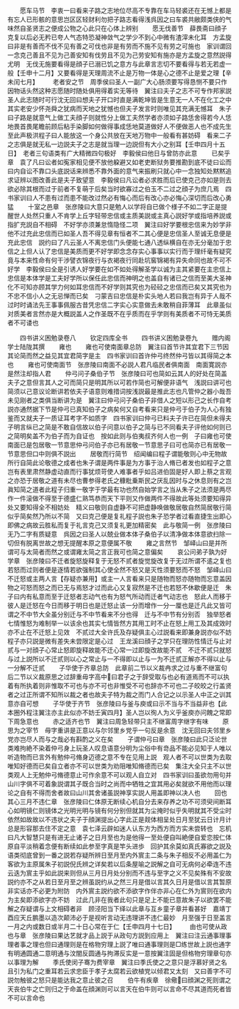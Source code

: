 <!-- { "loadSidebar": true } -->
　　愿车马节　李衷一曰看来子路之志地位尽高不专靠在车马轻裘还在无憾上都是有忘人已形骸的意思岂区区轻财利勿把子路志看得浅呉因之曰车裘共敝颇类侠的气味然自圣贤志之便成公物之心此只在心体上辨别
　　愿无伐善节　薛畏斋曰顔子克复以后必无矜已夸人气态特恐凝神敛气之学少不到心中微有渣滓未化耳　方孟旋曰非是有善而不伐不见有善之可伐也非是有劳而不施不见有劳之可施也　家训谓回一念克己善且不见为己善安知有伐劳且不见为己劳安知有施亦是方孟旋之意然説得尤明　无伐无施要看得是顔子已溺已饥之意方与此章言志切不要看得与若无若虚一般【壬申十二月】又要看得是天理周流不止是万物一体是心之德不止是爱之理【辛未闰七月】
　　老者安之节　周季侯曰圣人一副广大心肠须要写得恳恻不要只作因物话头然这种志愿随时随处俱用得着实无等待　翼注曰夫子之志不可专作邦家説圣人此志随时可行沈无回曰想夫子开口时直是满乾坤皆是生意无一人不在化工之中其实老安少怀尧舜之犹病而天地之犹憾也但夫子发言时则唯见其充满无憾耳　朱子曰子路是就意气上做工夫顔子则就性分上做工夫然学者亦须如子路恁舍得若今人恁地畏首畏尾瞻前顾后粘手染脚如何做得事成恁地莫道做好人不便做恶人也不成先生至此声极洪程子曰人能放这一个身公共放在天地万物中一般看有甚妨碍　看来二子之志俱是就无私一边説夫子之志是就当理一边説但有大小之别耳【壬申四月十五日】　老者三句语类有广大精微四句极好　李毅侯曰他日与曾防亦此意
　　已矣乎章　袁了凡曰讼者如寃家相见便不放他躱避又如老吏断狱务要推勘到底不徒曰讼而曰内自讼不靠口头底説话来辨悉不靠外面的意气来振刷只就心中一念独知处黙黙追求证辨以图改善此是夫子致望意　李毅侯曰凡讼者必求胜而后已使克己亦如是则去欲必除其根而过于前者不复萌于后矣当时欲寡过之伯玉不二过之顔子为庶几焉　四书家训曰人不患有过而患不能改过然必有悔心而后有改心亦必悔心深切而后改心勇猛
　　十室之邑章　张彦陵曰大意只是勉人以学将自已做个様子不如二字正是提醒世人处然只重人不肯学上丘字轻带忠信或主质美説或主真心説好学或指培养説或指扩充説自不相碍　不好学亦须兼怠惰隐怪二项　翼注曰好学要根忠信来为妙学非他不过充此忠信而已如圣人吾不得见章有恒者不二其心便是忠信圣人至诚无息便是充此忠信　説约曰了凡云圣人不离忠信门头便能七通八透纵横自在亦无分毫加于忠信之上但人认了忠信是美质而更不好学即念念存实心事事以实行而于理纤毫有疑究竟与本来性命有何干渉譬衣锦夜行与衣褐夜行同赴坑窖锦褐有异失命同也故不可不好学　李毅侯曰全是引诱人好学要在如不如处得解圣学以诚为主其紧要在主忠信上忠信是本体学是工夫好学所以保任此忠信而神明之也盖自有诸已之信而至美大圣神化不可知亦顾其学力何如耳忠信而不好学则其究也为硁硁之忠信而已矣又其究也为不忠不信小人之无忌惮而已矣　刁蒙吉曰忠信是朴实头地人若曰我岂有异于人哉不过时时诵法先王事事佩服古昔凭忠信二字实心实意做去未敢稍自菲薄耳　此章虽似对质美者言然亦是大概説盖人之作圣既不在乎质而在乎学则有美质者不可恃无美质者不可诿也








　　四书讲义困勉录卷八
　　钦定四库全书
　　四书讲义困勉录卷九
　　赠内阁学士陆陇其撰
　　雍也
　　雍也可使南面章总防　翼注曰首节许其宜君下三节因其论简而然之益见其宜君简字是主　四书家训曰首许仲弓终然仲弓皆以其得简之本也
　　雍也可使南面节　张彦陵曰南面不必説人君凡临民者俱南面　南面寛説亦是然注却指人君
　　仲弓问子桑伯子节　张彦陵曰可也简如云其人的好处在简盖夫子之意但言其人之可而简只是明其所以可若作简也可解便非语气　浅説曰讲可也简须以己意议论断讲若依夫子语意则难措词按浅説最是推此志也凡管仲之器小哉吾未见刚者之类俱当断讲为是　翼注曰仲弓问子桑伯子非借人之短以形己之长作自考説亦通然据下节是仲弓已真知伯子之病矣何又自考看来只是仲弓于伯子为人心有独鉴而又就夫子一质证耳考字不如质字　四书家训曰仲弓已料夫子许已在简但未得夫子明言纵已之简是不敢自信故以伯子问意以伯子之简与已不同看夫子评他如何则已之简明矣盖不为伯子而为自证也　按如此则与伯夷叔齐何人也一例　子曰雍也可使南面已是包居敬一节意思仲弓问伯子亦已有居敬一节意思子曰可也简亦已有居敬一节意思但口中则俱不説出
　　居敬而行简节　绍闻编曰程子谓能敬则心中无物故所行自简此论敬德之成者也朱子谓是两件事是为方事于治人脩已者发也如程子之意岂有表里肃然静虚动直而行事犹烦苛使人难事者乎如吕进伯固是好人即上蔡之言观之亦恐于居敬之道有未尽也曹参得老氏之穅粃乗斯民之厌乱因时与之休息则有之岂眞知简之道者此程子归重一敬字于学最有功也然自始学言之当从朱子之法须是两尽作一件滚做不得至于德盛仁熟笃恭而天下平则又作做两件不得故此等处须要知得异处又要知得全不相妨处　精义曰敬则自虚静不可把虚静唤做敬居敬自然简居敬行简似乎简矣然乃所以不简　又曰克己便是复礼程子説也朱子恐学者过看直捷生出即心即佛之病故云胜私而复于礼言克己又须复礼更加精密矣　此与敬简一例　张彦陵曰无乃二字有质疑意　呉因之曰圣人以兢业做本体子桑伯子以清净做本体意欲扫除一切但有脱离世故之想无提醒本原之意便属不敬
　　雍之言然节　邹峄山曰是并所谓可与太简者而然之或谓雍太简之言正我可也简之意偏矣
　　哀公问弟子孰为好学章　张彦陵曰不迁者旋怒旋释复于无怒不贰者旋觉旋改复于无过所谓不逺之复也　若怒而过则者便是逐情若欲强制其心使全然不怒又是灭性须要怒而不怒　邹峄山曰不迁怒或主两人言【存疑亦兼用】或主一人言看来只是随物而怒亦随物而忘意盖因物之可怒而怒之而已无与焉怒才过而此心又复寂然是不迁也若怒不休歇便是迁　朱子曰内有私意而至于迁怒者志动气也有为怒气所动而迁者气动志也　怒此人而移于彼人是迁怒在今日而移于明日也是迁怒止该一分而增作一分一厘也是迁凡此又皆可谓之不中节大全虽分别迁与不中节看来不分也得　迁与不中节有分别否　独举怒者七情惟怒为难制举一以该余也其实七情皆然方其用工时不止在怒上用工及其成效时亦不止在不迁怒上见效　不贰过大全许氏及存疑俱主心过説看来即兼身説亦似不妨程子亦只説是微有差失未尝限定是心过　王龙溪曰顔子之学只在理防性情迁与止对贰与一对顔子心常止怒即旋释故能不迁心常一过即旋改故能不贰　不迁不贰只就怒与过上説所以不迁贰则以心之常止与一不得即以止与一为不迁贰正解亦不得以止与一分解不迁贰
　　子华使于齐章总防　此章前二节以义裁冉求之过与重不继富句后二节以义裁原思之过辞重毋字高中曰君子之于辞受取与也必有道焉而不可以执着有所执着则非惟取不可也与亦不可也非惟受不可也辞亦不可也二子皎皎之行盖贤者之过正所谓不知所以裁之者也故夫子特为裁之而门人合记之以示圣人中正之训其意亦自可想
　　子华使于齐节　张彦陵曰与釜与庾或曰示不当与不当益非也【此本圈外程注翼注亦主此似亦不妨壬寅四月】圣人岂以徇人为义乎釜庾亦问餽之常即下周急意也
　　赤之适齐也节　翼注曰周急轻带只主不继富周字继字有味
　　原思为之宰节　毋字重讲是正意以与尔邻里乡党乎一句反是余意　沈无回曰夫邻里乡党亦岂尽人而与之哉必有斟酌之义在矣
　　子谓仲弓曰章　张彦陵曰此只泛论世类难拘絶不染着仲弓身上玩圣人叹息语意分明为尘俗中有竒品不能必见知于人唯以听造物而已言外有勉仲弓脩身迈德之意不专在见用上説　观人者不可以世类为去取唯知好德而已矣自立者亦不可以世类为劝阻唯知脩德而已矣　集注大全只主不以世类观人上无勉仲弓脩德意止可作余意不可以观人自立对　四书家训曰虽欲勿用句并山川字俱不可着象説谓其子既合当时之尚而中牺牲之宜其用必矣就欲不用他而以理论之自有不得而舍者故曰山川其舍诸虽説神享实説人用盖即神以决人也
　　回也其心三月不违仁章　张彦陵曰仁体原无断续心机自分去来存养之功不可须臾间断耳　心如明镜仁则镜体之光明光明与镜有何分别但就其为尘掩时似乎失明就其不受尘时依然如故故以不违状之夫子于顔渊提出心字此正是觌体相呈处日月至犹云日计月计总是形容那去住不定之意　袁七泽云辟如迷人认东方为西方而方实未尝转也　忘机曰凡大智慧只是有进无止诸子之日月至也为是他得一至处便自叫絶便自爱恋按仁体原自平淡稍着念便有断续如此参至字真是竿头进歩　回护其余莫如真氏寡欲之説及语类彻底曾到一番之説若存疑所辨日至月至内外賔主二条与朱子相反不必用盖仁为客欲为主原属朱子初説倪氏辨之详矣若以后条屋喻之説解之自可无病何必牵连不违云迭为賔主乎如此説来则但从三月日月处分别而不违与至字之义不见矣殊有不安故説约亦不之从若日至月至之辨虽説约从之然三月是借以言其久日月是借以言其暂原非实话亦不必更为附防　内外賔主説约欲不添欲字作伴亦非心在仁外为賔则在欲内为主矣即添欲字亦不妨　过此几非在我者此句只是足上不能已意故朱子以欲罢不能解之存疑谓与上文相碍者非　顾泾阳当下绎以此章与互乡童子章并看甚好　嘉靖丁酉应天丘鹏墨以造次颠沛必于是视听言动无违理讲不违仁最妙　月至强于日至盖言一月之内或数日或半月二十日心常在于仁【壬申四月十七日】
　　由也可使从政也与章　张彦陵曰果达艺就才品上説于从政句方説到应用上　翼注曰注云通事理事理者事之理也但曰通理则是在格物穷理上説了唯曰通事理则是□练世故上説也通字有明通圆通二意明通与汶闇反圆通与拘滞反实是一意按翼注固是但格物穷理章句亦以事理为解
　　季氏使闵子骞为费宰章　翼注曰季氏使之之意只是浮慕好贤之名且引为私门之重耳若云求忠臣于孝子太腐若云欲植党以倾君又太刻　又曰善字不可説勿触彼之怒只是能达我之意止彼之召
　　伯牛有疾章　徐儆曰顔渊之死则谓之天丧伯牛之亡则归之于命盖在顔渊则可以言天在伯牛则可以言命不尽其道而死者皆不可以言命也
